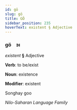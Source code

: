 ```yaml
---
id: gö
slug: gö
title: GÖ
sidebar_position: 235
hoverText: existent § Adjective
---
```


### gö&emsp;<span kind="abugida">ꜿı</span>

*existent* **§** Adjective

**Verb**: to be/exist

**Noun**: existence

**Modifier**: existent

Songhay goo 

*Nilo-Saharan Language Family*